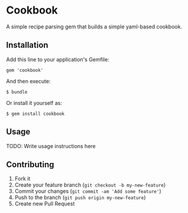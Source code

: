 # Cookbook

A simple recipe parsing gem that builds a simple yaml-based cookbook.

## Installation

Add this line to your application's Gemfile:

    gem 'cookbook'

And then execute:

    $ bundle

Or install it yourself as:

    $ gem install cookbook

## Usage

TODO: Write usage instructions here

## Contributing

1. Fork it
2. Create your feature branch (`git checkout -b my-new-feature`)
3. Commit your changes (`git commit -am 'Add some feature'`)
4. Push to the branch (`git push origin my-new-feature`)
5. Create new Pull Request
